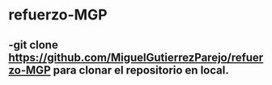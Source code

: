 # refuerzo-MGP
-git clone https://github.com/MiguelGutierrezParejo/refuerzo-MGP
para clonar el repositorio en local.
-
